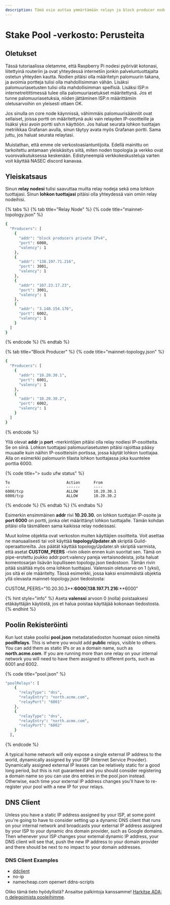 ```yaml
---
description: Tämä osio auttaa ymmärtämään relayn ja block producer noden topologioita.
---
```


# Stake Pool -verkosto: Perusteita

## Oletukset

Tässä tutoriaalissa oletamme, että Raspberry Pi nodesi pyörivät kotonasi, liitettyinä routeriin ja ovat yhteydessä internetiin jonkin palveluntuottajalta ostetun yhteyden kautta. Nodien pitäisi olla määritetyn palomuurin takana, ja avoimia portteja tulisi olla mahdollisimman vähän. Lisäksi palomuuriasetusten tulisi olla mahdollisimman speifisiä. Lisäksi ISP:n internetreitittimessä tulee olla palomuuriasetukset määritettynä. Jos et tunne palomuuriasetuksia, niiden jättäminen ISP:n määrittämiin oletusarvoihin on yleisesti ottaen OK.

Jos sinulla on core node käynnissä, vähimmäis palomuurisäännöt ovat sellaiset, joissa portti on määritettynä auki vain relayden IP-osoitteille ja lisäksi yksi avoin portti ssh:n käyttöön. Jos haluat seurata lohkon tuottajan metriikkaa Grafanan avulla, sinun täytyy avata myös Grafanan portti. Sama juttu, jos haluat seurata relaytasi.

Muistathan, että emme ole verkostoasiantuntijoita. Edellä mainittu on tarkoitettu antamaan yleiskäsitys siitä, miten noden topologia ja verkko ovat vuorovaikutuksessa keskenään. Edistyneempiä verkkokeskusteluja varten voit käyttää NASEC discord kanavaa.

## Yleiskatsaus

Sinun **relay nodesi** tulisi saavuttaa muilta relay nodeja sekä oma lohkon tuottajasi. Sinun **lohkon tuottajasi** pitäisi olla yhteydessä vain omiin relay nodeihisi.

{% tabs %}
{% tab title="Relay Node" %}
{% code title="mainnet-topology.json" %}
```bash
{
  "Producers": [
    {
      "addr": "block producers private IPv4",
      "port": 6000,
      "valency": 1
    },
    {
      "addr": "138.197.71.216",
      "port": 3001,
      "valency": 1
    },
    {
      "addr": "107.23.17.23",
      "port": 3001,
      "valency": 1
    },
    {
      "addr": "3.140.154.176",
      "port": 6002,
      "valency": 1
    }
  ]
}
```
{% endcode %}
{% endtab %}

{% tab title="Block Producer" %}
{% code title="mainnet-topology.json" %}
```bash
{
  "Producers": [
    {
      "addr": "10.20.30.1",
      "port": 6001,
      "valency": 1
    },
    {
      "addr": "10.20.30.2",
      "port": 6002,
      "valency": 1
    }
  ]
}
```
{% endcode %}

Yllä olevat **addr** ja **port** -merkintöjen pitäisi olla relay nodiesi IP-osoitteita. Se on siinä. Lohkon tuottajasi palomuuriasetusten pitäisi rajoittaa pääsy muuaalle kuin näihin IP-osoitteisiin portissa, jossa käytät lohkon tuottajaa. Alla on esimerkki palomuurin tilasta lohkon tuottajassa joka kuuntelee porttia 6000.

{% code title="> sudo ufw status" %}
```text
To                         Action      From
--                         ------      ----
6000/tcp                   ALLOW       10.20.30.1
6000/tcp                   ALLOW       10.20.30.2
```
{% endcode %}
{% endtab %}
{% endtabs %}

Esimerkin ensimmäinen **addr** rivi **10.20.30.** on lohkon tuottajan IP-osoite ja **port 6000** on portti, jonka olet määrittänyt lohkon tuottajalle. Tämän kohdan pitäisi olla täsmälleen sama kaikissa relay nodeissasi.

Muut kolme objektia ovat verkoston muiten käyttäjien osoitteita. Voit asettaa ne manuaalisesti tai voit käyttää **topologyUpdater.sh** skriptiä Guild-operaattoreilta. Jos päätät käyttää topologyUpdater.sh skriptiä varmista, että asetat **CUSTOM\_PEERS** -rivin oikein ennen kuin suoritat sen. Tämä on pipe-erotettu joukko addr:port:valency pareja vertaisnodeista, joita haluat komentosarjan lisävän lopulliseen topology.json tiedostoon. Tämän rivin pitää sisältää myös oma lohkon tuottajasi. Valenssin oletusarvo on 1 \(yksi\), jos sitä ei ole määritelty. Tässä esimerkki, jossa kaksi ensimmäistä objektia yllä olevasta mainnet-topology.json tiedostosta:

CUSTOM\_PEERS="10.20.30.3**:**6000**\|**138.197.71.216**:**6000"

{% hint style="info" %}
Aseta **valenssi** arvoon 0 \(nolla\) poistaaksesi etäkäyttäjän käytöstä, jos et halua poistaa käyttäjää kokonaan tiedostosta.
{% endhint %}

## Poolin Rekisteröinti

Kun luot stake poolisi **pool.json** metadatatiedoston huomaat osion nimeltä **poolRelays**. This is where you would add **public** relays, visible to others. You can add them as static IPs or as a domain name, such as **north.acme.com**. If you are running more than one relay on your internal network you will need to have them assigned to different ports, such as 6001 and 6002.

{% code title="pool.json" %}
```bash
"poolRelays": [
    {
      "relayType": "dns",
      "relayEntry": "north.acme.com",
      "relayPort": "6001"
    },
    {
      "relayType": "dns",
      "relayEntry": "north.acme.com",
      "relayPort": "6002"
    }
  ],
```
{% endcode %}

A typical home network will only expose a single external IP address to the world, dynamically assigned by your ISP \(Internet Service Provider\). Dynamically assigned external IP leases can be relatively static for a good long period, but this is not guaranteed and you should consider registering a domain name so you can use dns entries in the pool.json instead. Otherwise, each time your external IP address changes you'll have to re-register your pool with a new IP for your relays.

## DNS Client

Unless you have a static IP address assigned by your ISP, at some point you're going to have to consider setting up a dynamic DNS client that runs on your internal network and broadcasts your external IP address assigned by your ISP to your dynamic dns domain provider, such as Google domains. Then whenever your ISP changes your external dynamic IP address, your DNS client will see that, push the new IP address to your domain provider and there should be next to no impact to your domain addresses.

### DNS Client Examples

* [ddclient](https://support.google.com/domains/answer/6147083?hl=en)
* no-ip
* namecheap.com openwrt ddns-scripts

Oliko tämä tieto hyödyllistä? Ansaitse palkintoja kanssamme! [Harkitse ADA: n delegoimista pooleihimme](../cardano-developer-guides/delegate.md).

